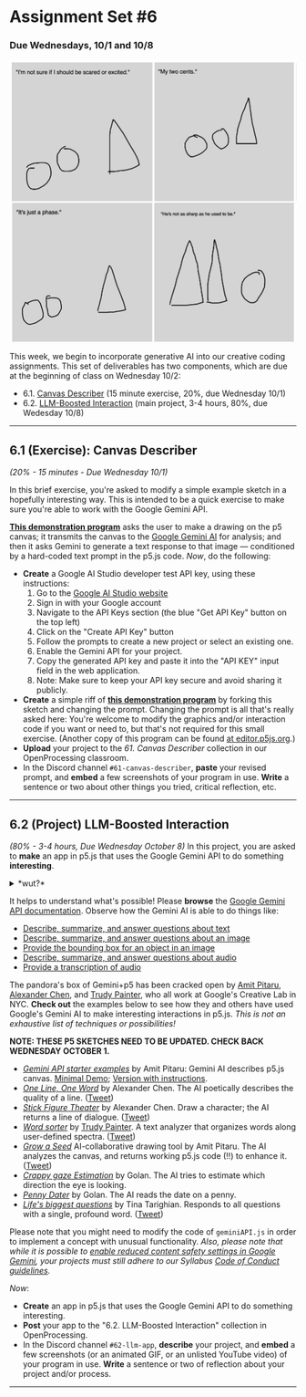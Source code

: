 # Assignment Set #6

### Due Wednesdays, 10/1 and 10/8

<img src="img/newyorker_gemini.png" width="512">

This week, we begin to incorporate generative AI into our creative coding assignments. This set of deliverables has two components, which are due at the beginning of class on Wednesday 10/2:

* 6.1. [Canvas Describer](https://openprocessing.org/class/93074/#/c/94365) (15 minute exercise, 20%, due Wednesday 10/1)
* 6.2. [LLM-Boosted Interaction](https://openprocessing.org/class/93074/#/c/94366) (main project, 3-4 hours, 80%, due Wedesday 10/8)

--- 

## 6.1 (Exercise): Canvas Describer

*(20% - 15 minutes - Due Wednesday 10/1)* 

In this brief exercise, you're asked to modify a simple example sketch in a hopefully interesting way. This is intended to be a quick exercise to make sure you're able to work with the Google Gemini API.  

[**This demonstration program**](https://openprocessing.org/sketch/2369075) asks the user to make a drawing on the p5 canvas; it transmits the canvas to the [Google Gemini AI](https://ai.google.dev/gemini-api/docs) for analysis; and then it asks Gemini to generate a text response to that image — conditioned by a hard-coded text prompt in the p5.js code. *Now*, do the following: 

* **Create** a Google AI Studio developer test API key, using these instructions: 
  1. Go to the [Google AI Studio website](https://ai.google.dev/aistudio)
  2. Sign in with your Google account
  3. Navigate to the API Keys section (the blue "Get API Key" button on the top left)
  4. Click on the "Create API Key" button
  5. Follow the prompts to create a new project or select an existing one.
  6. Enable the Gemini API for your project.
  7. Copy the generated API key and paste it into the "API KEY" input field in the web application.
  8. Note: Make sure to keep your API key secure and avoid sharing it publicly.
* **Create** a simple riff of [**this demonstration program**](https://openprocessing.org/sketch/2369075) by forking this sketch and changing the prompt. Changing the prompt is all that's really asked here: You're welcome to modify the graphics and/or interaction code if you want or need to, but that's not required for this small exercise. (Another copy of this program can be found [at editor.p5js.org](https://editor.p5js.org/golan/sketches/7N3tolyPs).)
* **Upload** your project to the *61. Canvas Describer* collection in our OpenProcessing classroom. 
* In the Discord channel `#61-canvas-describer`, **paste** your revised prompt, and **embed** a few screenshots of your program in use. **Write** a sentence or two about other things you tried, critical reflection, etc. 

---

## 6.2 (Project) LLM-Boosted Interaction

*(80% - 3-4 hours, Due Wednesday October 8)* In this project, you are asked to **make** an app in p5.js that uses the Google Gemini API to do something **interesting**. 

<details><summary>*wut?*</summary>

![biu.jpg](img/biu.jpg)
</details>

It helps to understand what's possible! Please **browse** the [Google Gemini API documentation](https://ai.google.dev/gemini-api/docs/). Observe how the Gemini AI is able to do things like: 

* [Describe, summarize, and answer questions about text](https://ai.google.dev/gemini-api/docs/document-processing?lang=python#upload-document)
* [Describe, summarize, and answer questions about an image](https://ai.google.dev/gemini-api/docs/vision?lang=python#upload-image)
* [Provide the bounding box for an object in an image](https://ai.google.dev/gemini-api/docs/vision?lang=python#bbox)
* [Describe, summarize, and answer questions about audio](https://ai.google.dev/gemini-api/docs/audio?lang=python#upload-audio)
* [Provide a transcription of audio](https://ai.google.dev/gemini-api/docs/audio?lang=python#transcript)

The pandora's box of Gemini+p5 has been cracked open by [Amit Pitaru](https://pitaru.com/), [Alexander Chen](https://www.chenalexander.com/Bio), and [Trudy Painter](https://www.trudy.computer/), who all work at Google's Creative Lab in NYC. **Check out** the examples below to see how they and others have used Google's Gemini AI to make interesting interactions in p5.js. *This is not an exhaustive list of techniques or possibilities!*

**NOTE: THESE P5 SKETCHES NEED TO BE UPDATED. CHECK BACK WEDNESDAY OCTOBER 1.**

* [*Gemini API starter examples*](https://x.com/pitaru/status/1819797112399511625) by Amit Pitaru: Gemini AI describes p5.js canvas. [Minimal Demo](https://editor.p5js.org/pitaru/sketches/Ixu00bucD); [Version with instructions](https://editor.p5js.org/pitaru/sketches/NSAqfrdJY).
* [*One Line, One Word*](https://editor.p5js.org/golan/sketches/7k4imWAs1) by Alexander Chen. The AI poetically describes the quality of a line. ([Tweet](https://x.com/alexanderchen/status/1819939988676440241))
* [*Stick Figure Theater*](https://editor.p5js.org/golan/sketches/LIaa52nxi) by Alexander Chen. Draw a character; the AI returns a line of dialogue. ([Tweet](https://x.com/alexanderchen/status/1821011074658828481))
* [*Word sorter*](https://editor.p5js.org/golan/sketches/dt6OLwey8) by [Trudy Painter](https://www.trudy.computer/). A text analyzer that organizes words along user-defined spectra. ([Tweet](https://x.com/trudypainter/status/1820555477455167900))
* [*Grow a Seed*](https://editor.p5js.org/golan/sketches/ZkdhSxlGx) AI-collaborative drawing tool by Amit Pitaru. The AI analyzes the canvas, and returns working p5.js code (!!) to enhance it. ([Tweet](https://x.com/pitaru/status/1821310018198642867))
* [*Crappy gaze Estimation*](https://editor.p5js.org/golan/sketches/sktetHnz8) by Golan. The AI tries to estimate which direction the eye is looking.
* [*Penny Dater*](https://editor.p5js.org/golan/sketches/x3oKtHYtP) by Golan. The AI reads the date on a penny. 
* [*Life's biggest questions*](https://editor.p5js.org/golan/sketches/em7IzgngM) by Tina Tarighian. Responds to all questions with a single, profound word. ([Tweet](https://x.com/tinaz0ne/status/1824153041597239433))

Please note that you might need to modify the code of `geminiAPI.js` in order to implement a concept with unusual functionality. *Also, please note that while it is possible to [enable reduced content safety settings in Google Gemini](https://ai.google.dev/gemini-api/docs/safety-settings#safety-filtering-per-request), your projects must still adhere to our Syllabus [Code of Conduct guidelines](https://github.com/golanlevin/60-212/blob/main/2024/syllabus/60-212_syllabus_fall2024.md#code-of-conduct).* 

*Now*: 

* **Create** an app in p5.js that uses the Google Gemini API to do something interesting.
* **Post** your app to the "6.2. LLM-Boosted Interaction" collection in OpenProcessing. 
* In the Discord channel `#62-llm-app`, **describe** your project, and **embed** a few screenshots (or an animated GIF, or an unlisted YouTube video) of your program in use. **Write** a sentence or two of reflection about your project and/or process.

---
